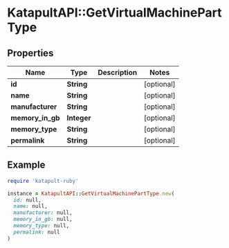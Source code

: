 # KatapultAPI::GetVirtualMachinePartType

## Properties

| Name | Type | Description | Notes |
| ---- | ---- | ----------- | ----- |
| **id** | **String** |  | [optional] |
| **name** | **String** |  | [optional] |
| **manufacturer** | **String** |  | [optional] |
| **memory_in_gb** | **Integer** |  | [optional] |
| **memory_type** | **String** |  | [optional] |
| **permalink** | **String** |  | [optional] |

## Example

```ruby
require 'katapult-ruby'

instance = KatapultAPI::GetVirtualMachinePartType.new(
  id: null,
  name: null,
  manufacturer: null,
  memory_in_gb: null,
  memory_type: null,
  permalink: null
)
```


